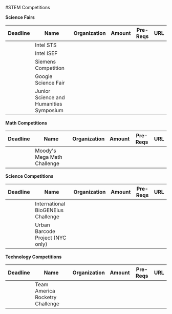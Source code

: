 #STEM Competitions

**Science Fairs**

|Deadline | Name                                            | Organization |Amount| Pre-Reqs| URL                                   
|---------|-------------------------------------------------|-----------|-----|----|------
|         |Intel STS
|         |Intel ISEF
|         |Siemens Competition
|         |Google Science Fair
|         |Junior Science and Humanities Symposium

**Math Competitions**

|Deadline | Name                                            | Organization |Amount| Pre-Reqs| URL                                   
|---------|-------------------------------------------------|-----------|-----|----|------
|         |Moody's Mega Math Challenge

**Science Competitions**

|Deadline | Name                                            | Organization |Amount| Pre-Reqs| URL                                   
|---------|-------------------------------------------------|-----------|-----|----|------
|         |International BioGENEius Challenge
|         |Urban Barcode Project (NYC only)

**Technology Competitions**

|Deadline | Name                                            | Organization |Amount| Pre-Reqs| URL                                   
|---------|-------------------------------------------------|-----------|-----|----|------
|         |Team America Rocketry Challenge 
